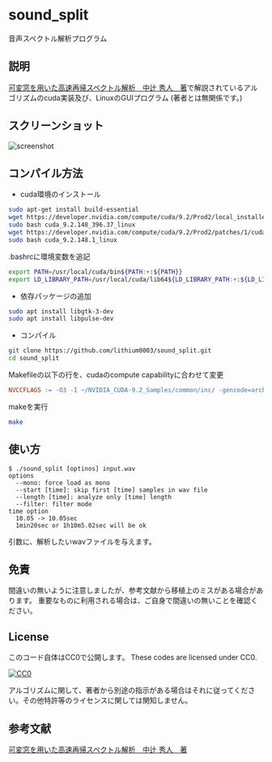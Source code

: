 # sound_split
音声スペクトル解析プログラム

## 説明
[可変窓を用いた高速再帰スペクトル解析　中辻 秀人　著][ref1]で解説されているアルゴリズムのcuda実装及び、LinuxのGUIプログラム
(著者とは無関係です。)

## スクリーンショット
![screenshot](https://raw.githubusercontent.com/lithium0003/sound_split/docs/images/screen1.png "screenshot")

## コンパイル方法
+ cuda環境のインストール

```bash
sudo apt-get install build-essential
wget https://developer.nvidia.com/compute/cuda/9.2/Prod2/local_installers/cuda_9.2.148_396.37_linux
sudo bash cuda_9.2.148_396.37_linux
wget https://developer.nvidia.com/compute/cuda/9.2/Prod2/patches/1/cuda_9.2.148.1_linux
sudo bash cuda_9.2.148.1_linux
```

.bashrcに環境変数を追記

```bash
export PATH=/usr/local/cuda/bin${PATH:+:${PATH}}
export LD_LIBRARY_PATH=/usr/local/cuda/lib64${LD_LIBRARY_PATH:+:${LD_LIBRARY_PATH}}
```

+ 依存パッケージの追加

```bash
sudo apt install libgtk-3-dev
sudo apt install libpulse-dev
```

+ コンパイル

```bash
git clone https://github.com/lithium0003/sound_split.git
cd sound_split
```

Makefileの以下の行を、cudaのcompute capabilityに合わせて変更

```Makefile
NVCCFLAGS := -O3 -I ~/NVIDIA_CUDA-9.2_Samples/common/inc/ -gencode=arch=compute_61,code=sm_61
```

makeを実行

```bash
make
```

## 使い方
```shell-session
$ ./sound_split [optinos] input.wav
options
  --mono: force load as mono
  --start [time]: skip first [time] samples in wav file
  --length [time]: analyze only [time] length
  --filter: filter mode
time option
  10.05 -> 10.05sec
  1min20sec or 1h10m5.02sec will be ok
```

引数に、解析したいwavファイルを与えます。


## 免責
間違いの無いように注意しましたが、参考文献から移植上のミスがある場合があります。
重要なものに利用される場合は、ご自身で間違いの無いことを確認ください。

## License
このコード自体はCC0で公開します。
These codes are licensed under CC0.

[![CC0](http://i.creativecommons.org/p/zero/1.0/88x31.png "CC0")](http://creativecommons.org/publicdomain/zero/1.0/deed.en)

アルゴリズムに関して、著者から別途の指示がある場合はそれに従ってください。その他特許等のライセンスに関しては関知しません。

## 参考文献
[可変窓を用いた高速再帰スペクトル解析　中辻 秀人　著][ref1]

[ref1]:https://www.amazon.co.jp/dp/4862238378

